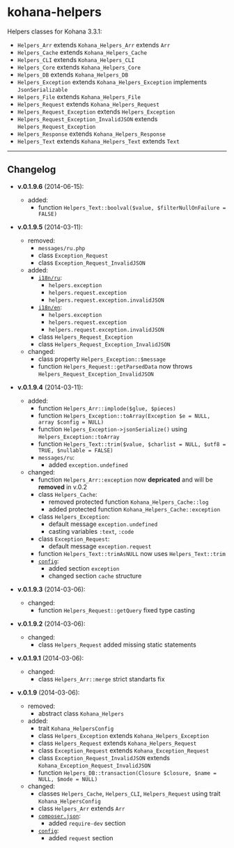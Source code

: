 kohana-helpers
==============

Helpers classes for Kohana 3.3.1:

- `Helpers_Arr` extends `Kohana_Helpers_Arr` extends `Arr`
- `Helpers_Cache` extends `Kohana_Helpers_Cache`
- `Helpers_CLI` extends `Kohana_Helpers_CLI`
- `Helpers_Core` extends `Kohana_Helpers_Core`
- `Helpers_DB` extends `Kohana_Helpers_DB`
- `Helpers_Exception` extends `Kohana_Helpers_Exception` implements `JsonSerializable`
- `Helpers_File` extends `Kohana_Helpers_File`
- `Helpers_Request` extends `Kohana_Helpers_Request`
- `Helpers_Request_Exception` extends `Helpers_Exception`
- `Helpers_Request_Exception_InvalidJSON` extends `Helpers_Request_Exception`
- `Helpers_Response` extends `Kohana_Helpers_Response`
- `Helpers_Text` extends `Kohana_Helpers_Text` extends `Text`

---

## Changelog
- **v.0.1.9.6** (2014-06-15):
	- added:
		- function `Helpers_Text::boolval($value, $filterNullOnFailure = FALSE)`

- **v.0.1.9.5** (2014-03-11):
	- removed:
		- `messages/ru.php`
		- class `Exception_Request`
		- class `Exception_Request_InvalidJSON`
	- added:
		- [`i18n/ru`](./i18n/ru.php):
			- `helpers.exception`
			- `helpers.request.exception`
			- `helpers.request.exception.invalidJSON`
		- [`i18n/en`](./i18n/en.php):
			- `helpers.exception`
			- `helpers.request.exception`
			- `helpers.request.exception.invalidJSON`
		- class `Helpers_Request_Exception`
		- class `Helpers_Request_Exception_InvalidJSON`
	- changed:
		- class property `Helpers_Exception::$message`
		- function `Helpers_Request::getParsedData` now throws `Helpers_Request_Exception_InvalidJSON`

- **v.0.1.9.4** (2014-03-11):
	- added:
		- function `Helpers_Arr::implode($glue, $pieces)`
		- function `Helpers_Exception::toArray(Exception $e = NULL, array $config = NULL)`
		- function `Helpers_Exception->jsonSerialize()` using `Helpers_Exception::toArray`
		- function `Helpers_Text::trim($value, $charlist = NULL, $utf8 = TRUE, $nullable = FALSE)`
		- `messages/ru`:
			- added `exception.undefined`
	- changed:
		- function `Helpers_Arr::exception` now **depricated** and will be **removed** in v.0.2
		- class `Helpers_Cache`:
			- removed protected function `Kohana_Helpers_Cache::log`
			- added protected function `Kohana_Helpers_Cache::exception`
		- class `Helpers_Exception`:
			- default message `exception.undefined`
			- casting variables `:text`, `:code`
		- class `Exception_Request`:
			- default message `exception.request`
		- function `Helpers_Text::trimAsNULL` now uses `Helpers_Text::trim`
		- [`config`](./config/helpers.php):
			- added section `exception`
			- changed section `cache` structure

- **v.0.1.9.3** (2014-03-06):
	- changed:
		- function `Helpers_Request::getQuery` fixed type casting

- **v.0.1.9.2** (2014-03-06):
	- changed:
		- class `Helpers_Request` added missing static statements

- **v.0.1.9.1** (2014-03-06):
	- changed:
		- class `Helpers_Arr::merge` strict standarts fix

- **v.0.1.9** (2014-03-06):
	- removed:
		- abstract class `Kohana_Helpers`
	- added:
		- trait `Kohana_HelpersConfig`
		- class `Helpers_Exception` extends `Kohana_Helpers_Exception`
		- class `Helpers_Request` extends `Kohana_Helpers_Request`
		- class `Exception_Request` extends `Kohana_Exception_Request`
		- class `Exception_Request_InvalidJSON` extends `Kohana_Exception_Request_InvalidJSON`
		- function `Helpers_DB::transaction(Closure $closure, $name = NULL, $mode = NULL)`
	- changed:
		- classes
			`Helpers_Cache`,
			`Helpers_CLI`,
			`Helpers_Request`
		  using trait `Kohana_HelpersConfig`
		- class `Helpers_Arr` extends `Arr`
		- [`composer.json`](./composer.json):
			- added `require-dev` section
		- [`config`](./config/helpers.php):
			- added `request` section
